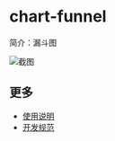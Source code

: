 # chart-funnel

简介：漏斗图

![截图](https://img.alicdn.com/tfs/TB14y8xiv6H8KJjy0FjXXaXepXa-1888-1038.png)

## 更多

* [使用说明](http://gitlab.alibaba-inc.com/ice/notes/issues/830)
* [开发规范](http://gitlab.alibaba-inc.com/ice/notes/issues/830)
